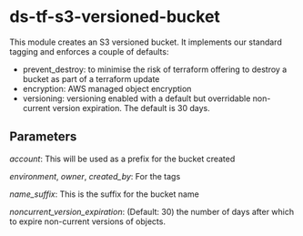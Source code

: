 # ds-tf-s3-versioned-bucket
This module creates an S3 versioned bucket. It implements our standard tagging and enforces a couple of defaults:

- prevent_destroy: to minimise the risk of terraform offering to destroy a bucket as part of a terraform update
- encryption: AWS managed object encryption
- versioning: versioning enabled with a default but overridable non-current version expiration. The default is 30 days.

## Parameters
*account*: This will be used as a prefix for the bucket created

*environment*, *owner*, *created_by*: For the tags

*name_suffix*: This is the suffix for the bucket name

*noncurrent_version_expiration*: (Default: 30) the number of days after which to expire non-current versions of objects.
 

